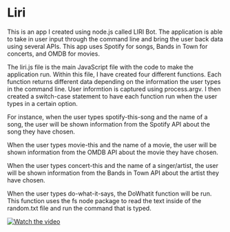 # Liri

This is an app I created using node.js called LIRI Bot. The application is able to take in user input through the command line and bring the user back data using several APIs. This app uses Spotify for songs, Bands in Town for concerts, and OMDB for movies.

The liri.js file is the main JavaScript file with the code to make the application run. Within this file, I have created four different functions. Each function returns different data depending on the information the user types in the command line. User informtion is captured using process.argv. I then created a switch-case statement to have each function run when the user types in a certain option.

For instance, when the user types spotify-this-song and the name of a song, the user will be shown information from the Spotify API about the song they have chosen.

When the user types movie-this and the name of a movie, the user will be shown information from the OMDB API about the movie they have chosen.

When the user types concert-this and the name of a singer/artist, the user will be shown information from the Bands in Town API about the artist they have chosen.

When the user types do-what-it-says, the DoWhatit function will be run. This function uses the fs node package to read the text inside of the random.txt file and run the command that is typed.

[![Watch the video](https://img.youtube.com/vi/K92Si8RX3lE/0.jpg)](https://youtu.be/K92Si8RX3lE)
